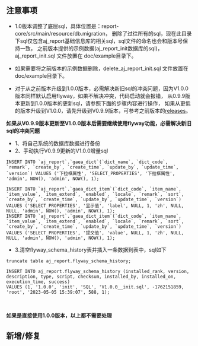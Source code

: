 ## 注意事项

- 1.0版本调整了底层sql，具体位置是：report-core/src/main/resource/db.migration，
  删除了过往所有的sql，现在此目录下sql仅包含aj_report基础信息库的相关sql，sql文件的命名也会和版本号保持一致，
  之前版本提供的示例数据(aj_report_init数据库的sql)，aj_report_init.sql 文件放置在 doc/example目录下。

- 如果需要将之前版本的示例数据删除，delete_aj_report_init.sql 文件放置在 doc/example目录下。

- 对于从之前版本升级到1.0.0版本，必需解决新旧sql的冲突问题，因为V1.0.0版本同样默认启用flyway，如果不解决冲突，代码启动就会报错，
  从0.9.9版本更新到1.0.0版本的更新sql，请参照下面的步骤内容进行操作，
  如果从更低的版本升级到V1.0.0，请先升级到V0.9.9版本，可参考之前版本的[releases](https://gitee.com/anji-plus/report/releases)。

**如果从V0.9.9版本更新至V1.0.0版本后需要继续使用flyway功能，必需解决新旧sql的冲突问题**

- 1、将自己系统的数据库数据进行备份
- 2、手动执行V0.9.9更新的V1.0.0增量sql

```
INSERT INTO `aj_report`.`gaea_dict`(`dict_name`, `dict_code`, `remark`, `create_by`, `create_time`, `update_by`, `update_time`, `version`) VALUES ('下拉框属性', 'SELECT_PROPERTIES', '下拉框属性', 'admin', NOW(), 'admin', NOW(), 1);

INSERT INTO `aj_report`.`gaea_dict_item`(`dict_code`, `item_name`, `item_value`, `item_extend`, `enabled`, `locale`, `remark`, `sort`, `create_by`, `create_time`, `update_by`, `update_time`, `version`) VALUES ('SELECT_PROPERTIES', '显示值', 'label', NULL, 1, 'zh', NULL, NULL, 'admin', NOW(), 'admin', NOW(), 1);
INSERT INTO `aj_report`.`gaea_dict_item`(`dict_code`, `item_name`, `item_value`, `item_extend`, `enabled`, `locale`, `remark`, `sort`, `create_by`, `create_time`, `update_by`, `update_time`, `version`) VALUES ('SELECT_PROPERTIES', '提交值', 'value', NULL, 1, 'zh', NULL, NULL, 'admin', NOW(), 'admin', NOW(), 1);

```

- 3.清空flyway_schema_history表并插入一条数据到表中，sql如下

```
truncate table aj_report.flyway_schema_history;

INSERT INTO aj_report.flyway_schema_history (installed_rank, version, description, type, script, checksum, installed_by, installed_on, execution_time, success) 
VALUES (1, '1.0.0', 'init', 'SQL', 'V1.0.0__init.sql', -1762151859, 'root', '2023-05-05 15:39:07', 588, 1);

```

<br>

**如果是直接使用1.0.0版本，以上都不需要处理**

## 新增/修复
